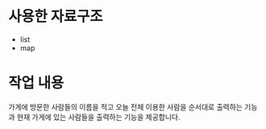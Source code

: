 # 사용한 자료구조
- list
- map
# 작업 내용
가게에 방문한 사람들의 이름을 적고 오늘 전체 이용한 사람을 순서대로 출력하는 기능과 현재 가게에 있는 사람들을 출력하는 기능을 제공합니다.
